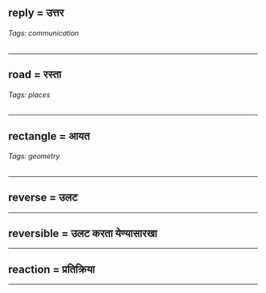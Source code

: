 ## reply = उत्तर

###### Tags: communication

---
## road = रस्ता

###### Tags: places

---
## rectangle = आयत

###### Tags: geometry

---
## reverse = उलट

---
## reversible = उलट करता येण्यासारखा

---
## reaction = प्रतिक्रिया

---
